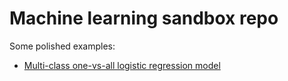 # Machine learning sandbox repo


Some polished examples:
- [Multi-class one-vs-all logistic regression model](courses/Coursera_Machine_Learning/Week_4_Neural_Networks/exercise/Multi_class_logistic_regression.ipynb)
